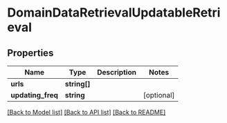 # DomainDataRetrievalUpdatableRetrieval

## Properties
Name | Type | Description | Notes
------------ | ------------- | ------------- | -------------
**urls** | **string[]** |  | 
**updating_freq** | **string** |  | [optional] 

[[Back to Model list]](../../README.md#documentation-for-models) [[Back to API list]](../../README.md#documentation-for-api-endpoints) [[Back to README]](../../README.md)

